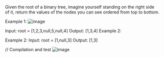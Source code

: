 Given the root of a binary tree, imagine yourself standing on the right side of it, return the values of the nodes you can see ordered from top to bottom.

Example 1:
![image](https://user-images.githubusercontent.com/109823002/180655823-4d7ee932-8c6e-47f7-8d9e-80d7e7867e04.png)


Input: root = [1,2,3,null,5,null,4]
Output: [1,3,4]
Example 2:

Example 2:
Input: root = [1,null,3]
Output: [1,3]

// Compilation and test
![image](https://user-images.githubusercontent.com/109823002/180659903-623423d0-e319-40fa-925e-72b7fd28b612.png)
